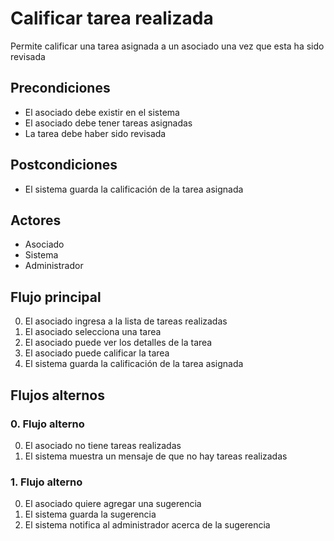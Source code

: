 # Calificar tarea realizada

Permite calificar una tarea asignada a un asociado una vez que esta ha sido revisada

## Precondiciones

* El asociado debe existir en el sistema
* El asociado debe tener tareas asignadas
* La tarea debe haber sido revisada

## Postcondiciones

* El sistema guarda la calificación de la tarea asignada

## Actores

* Asociado
* Sistema
* Administrador

## Flujo principal

0. El asociado ingresa a la lista de tareas realizadas
1. El asociado selecciona una tarea
2. El asociado puede ver los detalles de la tarea
3. El asociado puede calificar la tarea
4. El sistema guarda la calificación de la tarea asignada

## Flujos alternos

### 0.  Flujo alterno

0. El asociado no tiene tareas realizadas
1. El sistema muestra un mensaje de que no hay tareas realizadas

### 1.  Flujo alterno

0. El asociado quiere agregar una sugerencia
1. El sistema guarda la sugerencia
2. El sistema notifica al administrador acerca de la sugerencia

